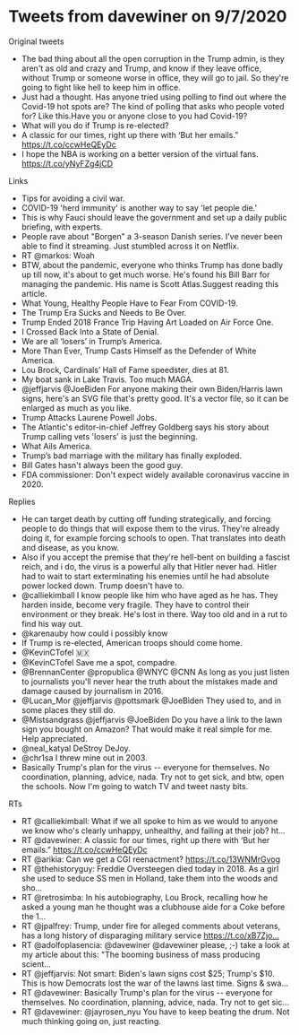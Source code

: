 # Tweets from davewiner on 9/7/2020
Original tweets
* The bad thing about all the open corruption in the Trump admin, is they aren't as old and crazy and Trump, and know if they leave office, without Trump or someone worse in office, they will go to jail. So they're going to fight like hell to keep him in office.
* Just had a thought. Has anyone tried using polling to find out where the Covid-19 hot spots are? The kind of polling that asks who people voted for? Like this.Have you or anyone close to you had Covid-19?
* What will you do if Trump is re-elected?
* A classic for our times, right up there with ‘But her emails.” https://t.co/ccwHeQEyDc
* I hope the NBA is working on a better version of the virtual fans. https://t.co/yNyFZg4jCD

Links
* Tips for avoiding a civil war. 
* COVID-19 'herd immunity' is another way to say 'let people die.' 
* This is why Fauci should leave the government and set up a daily public briefing, with experts. 
* People rave about "Borgen" a 3-season Danish series. I've never been able to find it streaming. Just stumbled across it on Netflix.  
* RT @markos: Woah 
* BTW, about the pandemic, everyone who thinks Trump has done badly up till now, it's about to get much worse. He's found his Bill Barr for managing the pandemic. His name is Scott Atlas.Suggest reading this article. 
* What Young, Healthy People Have to Fear From COVID-19. 
* The Trump Era Sucks and Needs to Be Over. 
* Trump Ended 2018 France Trip Having Art Loaded on Air Force One. 
* I Crossed Back Into a State of Denial. 
* We are all ‘losers’ in Trump’s America. 
* More Than Ever, Trump Casts Himself as the Defender of White America. 
* Lou Brock, Cardinals’ Hall of Fame speedster, dies at 81. 
* My boat sank in Lake Travis. Too much MAGA. 
* @jeffjarvis @JoeBiden For anyone making their own Biden/Harris lawn signs, here's an SVG file that's pretty good. It's a vector file, so it can be enlarged as much as you like.
* Trump Attacks Laurene Powell Jobs. 
* The Atlantic's editor-in-chief Jeffrey Goldberg says his story about Trump calling vets 'losers' is just the beginning. 
* What Ails America. 
* Trump’s bad marriage with the military has finally exploded. 
* Bill Gates hasn't always been the good guy. 
* FDA commissioner: Don't expect widely available coronavirus vaccine in 2020. 

Replies
* He can target death by cutting off funding strategically, and forcing people to do things that will expose them to the virus. They're already doing it, for example forcing schools to open. That translates into death and disease, as you know.
* Also if you accept the premise that they're hell-bent on building a fascist reich, and i do, the virus is a powerful ally that Hitler never had. Hitler had to wait to start exterminating his enemies until he had absolute power locked down. Trump doesn't have to.
* @calliekimball I know people like him who have aged as he has. They harden inside, become very fragile. They have to control their environment or they break. He's lost in there. Way too old and in a rut to find his way out.
* @karenauby how could i possibly know
* If Trump is re-elected, American troops should come home.
* @KevinCTofel 🇲🇽
* @KevinCTofel Save me a spot, compadre.
* @BrennanCenter @propublica @WNYC @CNN As long as you just listen to journalists you'll never hear the truth about the mistakes made and damage caused by journalism in 2016.
* @Lucan_Mor @jeffjarvis @pottsmark @JoeBiden They used to, and in some places they still do.
* @Mistsandgrass @jeffjarvis @JoeBiden Do you have a link to the lawn sign you bought on Amazon? That would make it real simple for me. Help appreciated.
* @neal_katyal DeStroy DeJoy.
* @chr1sa I threw mine out in 2003.
* Basically Trump's plan for the virus -- everyone for themselves. No coordination, planning, advice, nada. Try not to get sick, and btw, open the schools. Now I'm going to watch TV and tweet nasty bits.

RTs
* RT @calliekimball: What if we all spoke to him as we would to anyone we know who's clearly unhappy, unhealthy, and failing at their job? ht…
* RT @davewiner: A classic for our times, right up there with ‘But her emails.” https://t.co/ccwHeQEyDc
* RT @arikia: Can we get a CGI reenactment? https://t.co/13WNMrGvog
* RT @thehistoryguy: Freddie Oversteegen died today in 2018. As a girl she used to seduce SS men in Holland, take them into the woods and sho…
* RT @retrosimba: In his autobiography, Lou Brock, recalling how he asked a young man he thought was a clubhouse aide for a Coke before the 1…
* RT @jpalfrey: Trump, under fire for alleged comments about veterans, has a long history of disparaging military service https://t.co/xB7Zjo…
* RT @adolfoplasencia: @davewiner @davewiner please, ;-) take a look at my article about this: "The booming business of mass producing scient…
* RT @jeffjarvis: Not smart: Biden's lawn signs cost $25; Trump's $10. This is how Democrats lost the war of the lawns last time. Signs &amp; swa…
* RT @davewiner: Basically Trump's plan for the virus -- everyone for themselves. No coordination, planning, advice, nada. Try not to get sic…
* RT @davewiner: @jayrosen_nyu You have to keep beating the drum. Not much thinking going on, just reacting.

